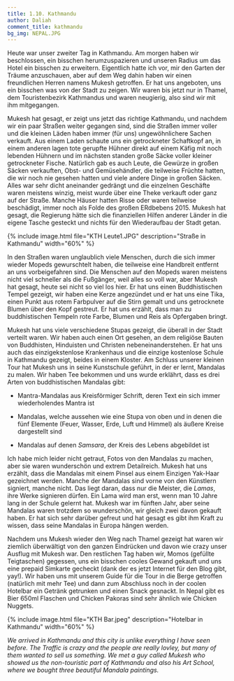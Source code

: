 ```yaml
---
title: 1.10. Kathmandu
author: Daliah
comment_title: kathmandu
bg_img: NEPAL.JPG
---
```


Heute war unser zweiter Tag in Kathmandu. Am morgen haben wir beschlossen, ein bisschen herumzuspazieren und unseren Radius um das Hotel ein bisschen zu erweitern. Eigentlich hatte ich vor, mir den Garten der Träume anzuschauen, aber auf dem Weg dahin haben wir einen freundlichen Herren namens Mukesh getroffen. Er hat uns angeboten, uns ein bisschen was von der Stadt zu zeigen. Wir waren bis jetzt nur in Thamel, dem Touristenbezirk Kathmandus und waren neugierig, also sind wir mit ihm mitgegangen.

Mukesh hat gesagt, er zeigt uns jetzt das richtige Kathmandu, und nachdem wir ein paar Straßen weiter gegangen sind, sind die Straßen immer voller und die kleinen Läden haben immer (für uns) ungewöhnlichere Sachen verkauft. Aus einem Laden schaute uns ein getrockneter Schaftkopf an, in einem anderen lagen tote gerupfte Hühner direkt auf einem Käfig mit noch lebenden Hühnern und im nächsten standen große Säcke voller kleiner getrockneter Fische. Natürlich gab es auch Leute, die Gewürze in großen Säcken verkauften, Obst- und Gemüsehändler, die teilweise Früchte hatten, die wir noch nie gesehen hatten und viele andere Dinge in großen Säcken. Alles war sehr dicht aneinander gedrängt und die einzelnen Geschäfte waren meistens winzig, meist wurde über eine Theke verkauft oder ganz auf der Straße. Manche Häuser hatten Risse oder waren teilweise beschädigt, immer noch als Folde des großen ERdbebens 2015. Mukesh hat gesagt, die Regierung hätte sich die finanziellen Hilfen anderer Länder in die eigene Tasche gesteckt und nichts für den Wiederaufbau der Stadt getan.

{% include image.html file="KTH Leute1.JPG" description="Straße in Kathmandu" width="60%" %}

In den Straßen waren unglaublich viele Menschen, durch die sich immer wieder Mopeds gewurschtelt haben, die teilweise eine Handbreit entfernt an uns vorbeigefahren sind. Die Menschen auf den Mopeds waren meistens nicht viel schneller als die Fußgänger, weil alles so voll war, aber Mukesh hat gesagt, heute sei nicht so viel los hier. Er hat uns einen Buddhistischen Tempel gezeigt, wir haben eine Kerze angezündet und er hat uns eine Tika, einen Punkt aus rotem Farbpulver auf die Stirn gemalt und uns getrocknete Blumen über den Kopf gestreut. Er hat uns erzählt, dass man zu buddhistischen Tempeln rote Farbe, Blumen und Reis als Opfergaben bringt.

Mukesh hat uns viele verschiedene Stupas gezeigt, die überall in der Stadt verteilt waren. Wir haben auch einen Ort gesehen, an dem religiöse Bauten von Buddhisten, Hinduisten und Christen nebeneinanderstehen. Er hat uns auch das einzigekstenlose Krankenhaus und die einzige kostenlose Schule in Kathmandu gezeigt, beides in einem Kloster. Am Schluss unserer kleinen Tour hat Mukesh uns in seine Kunstschule geführt, in der er lernt, Mandalas zu malen. Wir haben Tee bekommen und uns wurde erklährt, dass es drei Arten von buddhistischen Mandalas gibt:

- Mantra-Mandalas aus Kreisförmiger Schrift, deren Text ein sich immer wiederholendes Mantra ist

- Mandalas, welche aussehen wie eine Stupa von oben und in denen die fünf Elemente (Feuer, Wasser, Erde, Luft und Himmel) als äußere Kreise dargestellt sind

- Mandalas auf denen *Samsara*, der Kreis des Lebens abgebildet ist

Ich habe mich leider nicht getraut, Fotos von den Mandalas zu machen, aber sie waren wunderschön und extrem Detailreich. Mukesh hat uns erzählt, dass die Mandalas mit einem Pinsel aus einem Einzigen Yak-Haar gezeichnet werden. Manche der Mandalas sind vorne von den Künstlern signiert, manche nicht. Das liegt daran, dass nur die Meister, die *Lamas*, ihre Werke signieren dürfen. Ein Lama wird man erst, wenn man 10 Jahre lang in der Schule gelernt hat. Mukesh war im fünften Jahr, aber seine Mandalas waren trotzdem so wunderschön, wir gleich zwei davon gekauft haben. Er hat sich sehr darüber gefreut und hat gesagt es gibt ihm Kraft zu wissen, dass seine Mandalas in Europa hängen werden.

Nachdem uns Mukesh wieder den Weg nach Thamel gezeigt hat waren wir ziemlich überwältigt von den ganzen Eindrücken und davon wie crazy unser Ausflug mit Mukesh war. Den restlichen Tag haben wir, Momos (gefüllte Teigtaschen) gegessen, uns ein bisschen cooles Gewand gekauft und uns eine prepaid Simkarte gecheckt (dank der es jetzt Internet für den Blog gibt, yay!). Wir haben uns mit unserem Guide für die Tour in die Berge getroffen (natürlich mit mehr Tee) und dann zum Abschluss noch in der coolen Hotelbar ein Getränk getrunken und einen Snack gesnackt. In Nepal gibt es Bier 650ml Flaschen und Chicken Pakoras sind sehr ähnlich wie Chicken Nuggets.

{% include image.html file="KTH Bar.jpeg" description="Hotelbar in Kathmandu" width="60%" %}

*We arrived in Kathmandu and this city is unlike everything I have seen before. The Traffic is crazy and the people are really lovley, but many of them wanted to sell us something. We met a guy called Mukesh who showed us the non-touristic part of Kathmandu and also his Art School, where we bought three beautiful Mandala paintings.*

